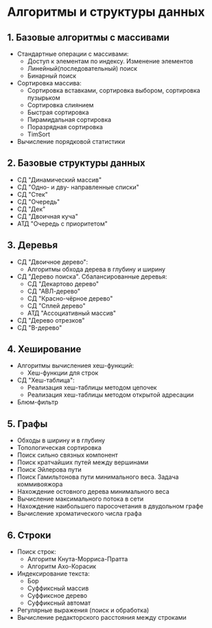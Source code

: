 # Алгоритмы и структуры данных

## 1. Базовые алгоритмы с массивами
  - Стандартные операции с массивами:
    - Доступ к элементам по индексу. Изменение элементов
    - Линейный(последовательный) поиск
    - Бинарный поиск
  - Сортировка массива:
    - Сортировка вставками, сортировка выбором, сортировка пузырьком
    - Сортировка слиянием
    - Быстрая сортировка
    - Пирамидальная сортировка
    - Поразрядная сортировка
    - TimSort
  - Вычисление порядковой статистики

## 2. Базовые структуры данных
  - СД "Динамический массив"
  - СД "Одно- и дву- направленные списки"
  - СД "Стек"
  - СД "Очередь"
  - СД "Дек"
  - СД "Двоичная куча"
  - АТД "Очередь с приоритетом"

## 3. Деревья
  - СД "Двоичное дерево":
    - Алгоритмы обхода дерева в глубину и ширину
  - СД "Дерево поиска". Сбалансированные деревья:
    - СД "Декартово дерево"
    - СД "АВЛ-дерево"
    - СД "Красно-чёрное дерево"
    - СД "Сплей дерево"
    - АТД "Ассоциативный массив"
  - СД "Дерево отрезков"
  - СД "B-дерево"

## 4. Хеширование
  - Алгоритмы вычислениея хеш-функций:
    - Хеш-функции для строк
  - СД "Хеш-таблица":
    - Реализация хеш-таблицы методом цепочек
    - Реализация хеш-таблицы методом открытой адресации
  - Блюм-фильтр

## 5. Графы
  - Обходы в ширину и в глубину
  - Топологическая сортировка
  - Поиск сильно связных компонент
  - Поиск кратчайших путей между вершинами
  - Поиск Эйлерова пути
  - Поиск Гамильтонова пути минимального веса. Задача коммивояжора
  - Нахождение остовного дерева минимального веса
  - Вычисление максимального потока в сети
  - Нахождение наибольшего паросочетания в двудольном графе
  - Вычисление хроматического числа графа

## 6. Строки
  - Поиск строк:
    - Алгоритм Кнута-Морриса-Пратта
    - Алгоритм Ахо-Корасик
  - Индексирование текста:
    - Бор
    - Суффиксный массив
    - Суффиксное дерево
    - Суффиксный автомат
  - Регулярные выражения (поиск и обработка)
  - Вычисление редакторского расстояния между строками